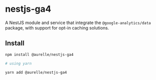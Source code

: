 # nestjs-ga4

A NestJS module and service that integrate the `@google-analytics/data` package, with support for opt-in caching solutions.

## Install

```sh
npm install @aurelle/nestjs-ga4

# using yarn

yarn add @aurelle/nestjs-ga4
```